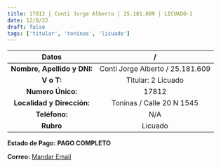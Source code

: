 ```yaml
---
title: 17812 | Conti Jorge Alberto | 25.181.609 | LICUADO-1
date: 12/8/22
draft: false
tags: ['titular', 'toninas', 'licuado']
---
```


|          **Datos**          |                 /                |
|:---------------------------:|:--------------------------------:|
| **Nombre, Apellido y DNI:** | Conti Jorge Alberto / 25.181.609 |
|          **V o T:**         |        Titular: 2 Licuado        |
|      **Numero Único:**      |               17812              |
|  **Localidad y Dirección:** |     Toninas / Calle 20 N 1545    |
|        **Teléfono:**        |                N/A               |
|          **Rubro**          |              Licuado             |

**Estado de Pago:** **PAGO COMPLETO**

**Correo:** [Mandar Email](contijorge018@gmail.com)
